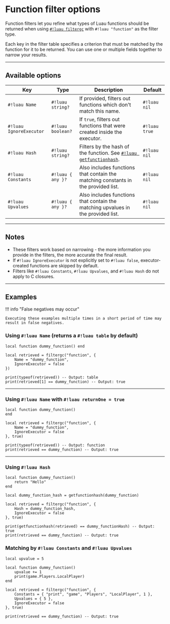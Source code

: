 # Function filter options

Function filters let you refine what types of Luau functions should be returned when using [`#!luau filtergc`](./README.md) with `#!luau "function"` as the filter type.

Each key in the filter table specifies a criterion that must be matched by the function for it to be returned. You can use one or multiple fields together to narrow your results.

---

## Available options

| Key                 | Type             | Description                                                                                          | Default |
|----------------------|------------------|------------------------------------------------------------------------------------------------------|---------|
| `#!luau Name`          | `#!luau string?`    | If provided, filters out functions which don't match this name.                                       | `#!luau nil`   |
| `#!luau IgnoreExecutor`| `#!luau boolean?`  | If `true`, filters out functions that were created inside the executor.                              | `#!luau true`  |
| `#!luau Hash`          | `#!luau string?`    | Filters by the hash of the function. See [`#!luau getfunctionhash`](../../Closures/getfunctionhash.md). | `#!luau nil`   |
| `#!luau Constants`     | `#!luau { any }?`   | Also includes functions that contain the matching constants in the provided list.                           | `#!luau nil`   |
| `#!luau Upvalues`      | `#!luau { any }?`   | Also includes functions that contain the matching upvalues in the provided list.                                  | `#!luau nil`   |

---

## Notes

- These filters work based on narrowing - the more information you provide in the filters, the more accurate the final result.
- If `#!luau IgnoreExecutor` is not explicitly set to `#!luau false`, executor-created functions are skipped by default.
- Filters like `#!luau Constants`, `#!luau Upvalues`, and `#!luau Hash` do not apply to C closures.

---

## Examples

!!! info "False negatives may occur"

    Executing these examples multiple times in a short period of time may result in false negatives.

### Using `#!luau Name` (returns a `#!luau table` by default)

```luau title="Matching a function by name" linenums="1"
local function dummy_function() end

local retrieved = filtergc("function", {
    Name = "dummy_function", 
    IgnoreExecutor = false
})

print(typeof(retrieved)) -- Output: table
print(retrieved[1] == dummy_function) -- Output: true
```

---

### Using `#!luau Name` with `#!luau returnOne = true`

```luau title="Single match using returnOne" linenums="1"
local function dummy_function() 
end

local retrieved = filtergc("function", {
    Name = "dummy_function", 
    IgnoreExecutor = false
}, true)

print(typeof(retrieved)) -- Output: function
print(retrieved == dummy_function) -- Output: true
```

---

### Using `#!luau Hash`

```luau title="Matching a function by hash" linenums="1"
local function dummy_function()
    return "Hello"
end

local dummy_function_hash = getfunctionhash(dummy_function)

local retrieved = filtergc("function", {
    Hash = dummy_function_hash,
    IgnoreExecutor = false
}, true)

print(getfunctionhash(retrieved) == dummy_functionHash) -- Output: true
print(retrieved == dummy_function) -- Output: true
```

### Matching by `#!luau Constants` and `#!luau Upvalues`

```luau title="Matching by function constants and upvalues" linenums="1"
local upvalue = 5

local function dummy_function()
    upvalue += 1
    print(game.Players.LocalPlayer)
end

local retrieved = filtergc("function", {
    Constants = { "print", "game", "Players", "LocalPlayer", 1 },
    Upvalues = { 5 },
    IgnoreExecutor = false
}, true)

print(retrieved == dummy_function) -- Output: true

```

